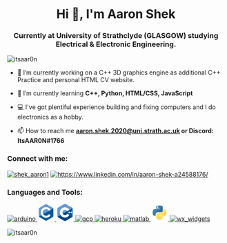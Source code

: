<h1 align="center">Hi 👋, I'm Aaron Shek</h1>
<h3 align="center">Currently at University of Strathclyde (GLASGOW) studying Electrical & Electronic Engineering.</h3>

<p align="left"> <img src="https://komarev.com/ghpvc/?username=itsaar0n&label=Profile%20views&color=0e75b6&style=flat" alt="itsaar0n" /> </p>

- 🔭 I’m currently working on a C++ 3D graphics engine as additional C++ Practice and personal HTML CV website.

- 🌱 I’m currently learning **C++, Python, HTML/CSS, JavaScript**

- 💻 I've got plentiful experience building and fixing computers and I do electronics as a hobby. 

- 📫 How to reach me **aaron.shek.2020@uni.strath.ac.uk or Discord: ItsAAR0N#1766**

<h3 align="left">Connect with me:</h3>
<p align="left">
<a href="https://twitter.com/shek_aaron1" target="blank"><img align="center" src="https://raw.githubusercontent.com/rahuldkjain/github-profile-readme-generator/master/src/images/icons/Social/twitter.svg" alt="shek_aaron1" height="30" width="40" /></a>
<a href="https://www.linkedin.com/in/aaron-shek/" target="blank"><img align="center" src="https://raw.githubusercontent.com/rahuldkjain/github-profile-readme-generator/master/src/images/icons/Social/linked-in-alt.svg" alt="https://www.linkedin.com/in/aaron-shek-a24588176/" height="30" width="40" /></a>
</p>

<h3 align="left">Languages and Tools:</h3>
<p align="left"> <a href="https://www.arduino.cc/" target="_blank" rel="noreferrer"> <img src="https://cdn.worldvectorlogo.com/logos/arduino-1.svg" alt="arduino" width="40" height="40"/> </a> <a href="https://www.cprogramming.com/" target="_blank" rel="noreferrer"> <img src="https://raw.githubusercontent.com/devicons/devicon/master/icons/c/c-original.svg" alt="c" width="40" height="40"/> </a> <a href="https://www.w3schools.com/cpp/" target="_blank" rel="noreferrer"> <img src="https://raw.githubusercontent.com/devicons/devicon/master/icons/cplusplus/cplusplus-original.svg" alt="cplusplus" width="40" height="40"/> </a> <a href="https://cloud.google.com" target="_blank" rel="noreferrer"> <img src="https://www.vectorlogo.zone/logos/google_cloud/google_cloud-icon.svg" alt="gcp" width="40" height="40"/> </a> <a href="https://heroku.com" target="_blank" rel="noreferrer"> <img src="https://www.vectorlogo.zone/logos/heroku/heroku-icon.svg" alt="heroku" width="40" height="40"/> </a> <a href="https://www.mathworks.com/" target="_blank" rel="noreferrer"> <img src="https://upload.wikimedia.org/wikipedia/commons/2/21/Matlab_Logo.png" alt="matlab" width="40" height="40"/> </a> <a href="https://www.python.org" target="_blank" rel="noreferrer"> <img src="https://raw.githubusercontent.com/devicons/devicon/master/icons/python/python-original.svg" alt="python" width="40" height="40"/> </a> <a href="https://www.wxwidgets.org/" target="_blank" rel="noreferrer"> <img src="https://upload.wikimedia.org/wikipedia/commons/b/bb/WxWidgets.svg" alt="wx_widgets" width="40" height="40"/> </a> </p>

<p><img align="center" src="https://github-readme-streak-stats.herokuapp.com/?user=itsaar0n&theme=dark" alt="itsaar0n" /></p>
